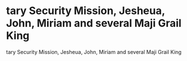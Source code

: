 # tary Security Mission, Jesheua, John, Miriam and several Maji Grail King

tary Security Mission, Jesheua, John, Miriam and several Maji Grail King